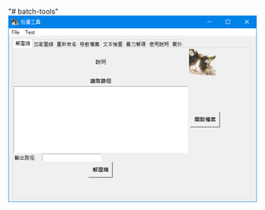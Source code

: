 "# batch-tools" 
![image](https://github.com/Cloveriow/batch-tools/blob/main/%E9%99%84%E4%BB%B6.png)
